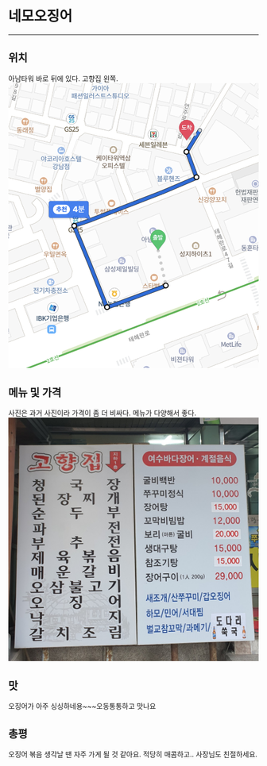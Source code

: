 # 네모오징어

---

## 위치

아남타워 바로 뒤에 있다. 고향집 왼쪽.
<img src="img/location.png?raw=true"/>

## 메뉴 및 가격

사진은 과거 사진이라 가격이 좀 더 비싸다. 메뉴가 다양해서 좋다.
<img src="img/menu.jpeg?raw=true"/>

## 맛

오징어가 아주 싱싱하네용~~~오동통통하고 맛나요

## 총평

오징어 볶음 생각날 땐 자주 가게 될 것 같아요. 적당히 매콤하고.. 사장님도 친절하세요.
